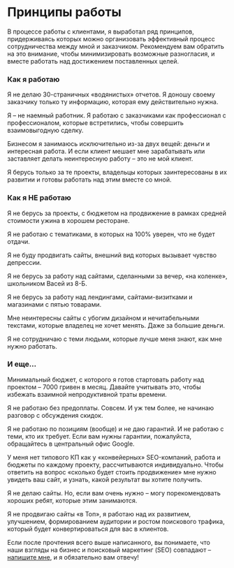 # Принципы работы

В процессе работы с клиентами, я выработал ряд принципов, придерживаясь которых можно организовать эффективный процесс сотрудничества между мной и заказчиком. 
Рекомендуем вам обратить на это внимание, чтобы минимизировать возможные разногласия, и вместе работать над достижением поставленных целей.

### Как я работаю

Я не делаю 30\-страничных «водянистых» отчетов. Я доношу своему заказчику только ту информацию, которая ему действительно нужна.

Я – не наемный работник. Я работаю с заказчиками как профессионал с профессионалом, которые встретились, чтобы совершить взаимовыгодную сделку.

Бизнесом я занимаюсь исключительно из\-за двух вещей: деньги и интересная работа. И если клиент мешает мне зарабатывать или заставляет делать неинтересную работу – это не мой клиент.

Я берусь только за те проекты, владельцы которых заинтересованы в их развитии и готовы работать над этим вместе со мной.

### Как я НЕ работаю

Я не берусь за проекты, с бюджетом на продвижение в рамках средней стоимости ужина в хорошем ресторане.

Я не работаю с тематиками, в которых на 100% уверен, что не будет отдачи.

Я не буду продвигать сайты, внешний вид которых вызывает чувство депрессии.

Я не берусь за работу над сайтами, сделанными за вечер, «на коленке», школьником Васей из 8\-Б.

Я не берусь за работу над лендингами, сайтами\-визитками и магазинами с пятью товарами.

Мне неинтересны сайты с убогим дизайном и нечитабельными текстами, которые владелец не хочет менять. Даже за большие деньги.

Я не сотрудничаю с теми людьми, которые лучше меня знают, как мне нужно работать.

### И еще…

Минимальный бюджет, с которого я готов стартовать работу над проектом – 7000 гривен в месяц. Давайте учитывать это, чтобы избежать взаимной непродуктивной траты времени.

Я не работаю без предоплаты. Совсем. И уж тем более, не начинаю разговор с обсуждения скидок.

Я не работаю по позициям (вообще) и не даю гарантий. И не работаю с теми, кто их требует. Если вам нужны гарантии, пожалуйста, обращайтесь в центральный офис Google.

У меня нет типового КП как у «конвейерных» SEO\-компаний, работа и бюджеты по каждому проекту, рассчитываются индивидуально. Чтобы ответить на вопрос «сколько будет стоить продвижение» мне нужно увидеть ваш сайт, и узнать, какой результат вы хотите получить.

Я не делаю сайты. Но, если вам очень нужно – могу порекомендовать хороших ребят, которые этим занимаются.

Я не продвигаю сайты «в Топ», я работаю над их развитием, улучшением, формированием аудитории и ростом поискового трафика, который будет конвертироваться для вас в клиентов.

Если после прочтения всего выше написанного, вы понимаете, что наши взгляды на бизнес и поисковый маркетинг (SEO) совпадают – [напишите мне](https://www.arttech.com.ua/order.html), и я обязательно вам отвечу!
